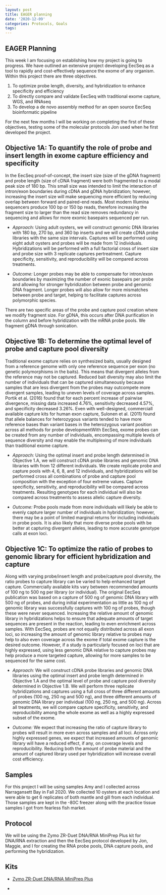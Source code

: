 ```yaml
---
layout: post
title: EAGER planning
date: '2020-12-09'
categories: Protocols, Goals
tags: 
---
```


## EAGER Planning

This week I am focusing on establishing how my project is going to progress. We have outlined an extensive project developing EecSeq as a tool to rapidly and cost-effectively sequence the exome of any organism. Within this project there are three objectives.

1. To optimize probe length, diversity, and hybridization to enhance specificity and efficiency
2. To directly compare and validate EecSeq with traditional exome capture, WGS, and RNAseq
3. To develop a de novo assembly method for an open source EecSeq bioinformatic pipeline

For the next few months I will be working on completing the first of these objectives, testing some of the molecular protocols Jon used when he first developed the project. 

## Objective 1A: To quantify the role of probe and insert length in exome capture efficiency and specificity

In the EecSeq proof-of-concept, the insert size (size of the gDNA fragment) and probe length (size of cDNA fragment) were both fragmented to a modal peak size of 180 bp. This small size was intended to limit the interaction of intron/exon boundaries during cDNA and gDNA hybridization; however, increasing the insert size will make sequencing more efficient by reducing overlap between forward and paired-end reads. Most modern Illumina sequencers produce 100 bp or 150 bp reads, therefore increasing the fragment size to larger than the read size removes redundancy in sequencing and allows for more exomic basepairs sequenced per run.

* *Approach:* Using adult oysters, we will construct genomic DNA libraries with 180 bp, 270 bp, and 360 bp inserts and we will create cDNA probe libraries with the same size intervals. Captures will be performed using eight adult oysters and probes will be made from 12 individuals. Hybridizations will be performed with a full factorial cross of insert size and probe size with 3 replicate captures pertreatment. Capture specificity, sensitivity, and reproducibility will be compared across treatments.

* *Outcome:* Longer probes may be able to compensate for intron/exon boundaries by maximizing the number of exonic basepairs per probe and allowing for stronger hybridization between probe and genomic DNA fragment. Longer probes will also allow for more mismatches between probe and target, helping to facilitate captures across polymorphic species.

There are two specific areas of the probe and capture pool creation where we modify fragment size. For gDNA, this occurs after DNA purification in the column and before hybridization with the mRNA probe pools. We fragment gDNA through sonication.

## Objective 1B: To determine the optimal level of probe and capture pool diversity
Traditional exome capture relies on synthesized baits, usually designed from a reference genome with only one reference sequence per exon (no genetic polymorphisms in the baits). This means that divergent alleles from the reference may not be captured. Reduced bait diversity may also limit the number of individuals that can be captured simultaneously because samples that are less divergent from the probes may outcompete more divergent samples, leading to uneven levels of coverage across samples. Portik et al. (2016) found that for each percent increase of pairwise divergence, missing data increased 4.76%, sensitivity decreased 4.57%, and specificity decreased 3.26%. Even with well-designed, commerciall available capture kits for human exon capture, Sulonen et al. (2011) found that allele balances for heterozygous variants tended to have more reference bases than variant bases in the heterozygous variant position across all methods for probe developmentWith EecSeq, exome probes can be created from any number of individuals, encompassing multiple levels of sequence diversity and may enable the multiplexing of more individuals than traditional exome capture.

* *Approach:* Using the optimal insert and probe length determined in Objective 1.A, we will construct cDNA probe libraries and genomic DNA libraries with from 12 different individuals. We create replicate probe and capture pools with 4, 6, 8, and 12 individuals, and hybridizations will be performed cross all combinations of probe and capture pool composition with the exception of four extreme values. Capture specificity, sensitivity, and reproducibility will be compared across treatments. Resulting genotypes for each individual will also be compared across treatments to assess allelic capture diversity.

* *Outcome:* Probe pools made from more individuals will likely be able to evenly capture larger number of individuals in hybridization; however, there may be a point of limited marginal returns for including individuals in probe pools. It is also likely that more diverse probe pools with be better at capturing divergent alleles, leading to more accurate genotype calls at exon loci.

## Objective 1C: To optimize the ratio of probes to genomic library for efficient hybridization and capture

Along with varying probe/insert length and probe/capture pool diversity, the ratio probes to capture library can be varied to help enhanced target capture. Commercially available kits vary between recommended amounts of 100 ng to 500 ng per library (or individual). The original EecSeq publication was based on a capture of 500 ng of genomic DNA library with 500 ng of probes, and during initial experimentation as little as 100 ng of genomic library was successfully captures with 100 ng of probes, though these were never sequenced. Increasing the relative amount of genomic library in hybridizations helps to ensure that adequate amounts of target sequences are present in the reaction, leading to even enrichment across samples. With EecSeq, probes are not equally distributed across all exon loci, so increasing the amount of genomic library relative to probes may help to also even coverage across the exome if total exome capture is the desired outcome. However, if a study is particularly focused on loci that are highly expressed, using less genomic DNA relative to capture probes may help produce a more targeted capture, allowing for more samples to be sequenced for the same cost.

* *Approach:* We will construct cDNA probe libraries and genomic DNA libraries using the optimal insert and probe length determined in Objective 1.A and the optimal level of probe and capture pool diversity determined in Objective 1.B. We will perform three replicate hybridizations and captures using a full cross of three different amounts of probes (100 ng, 250 ng and 500 ng), and three different amounts of genomic DNA library per individual (100 ng, 250 ng, and 500 ng). Across all treatments, we will compare capture specificity, sensitivity, and reproducibility among the whole exome as well as a highly expressed subset of the exome.

* *Outcome:* We expect that increasing the ratio of capture library to probes will result in more even across samples and all loci. Across only highly expressed genes, we expect that increased amounts of genomic library will have a reduced effect, if any, on coverage levels and reproducibility. Reducing both the amount of probe material and the amount of captured library used per hybridization will increase overall cost efficiency.

## Samples 

For this project I will be using samples Amy and I collected across Narragansett Bay in Fall 2020. We collected 10 oysters at each location and were able to get 6 replicates of both mantle and gill from each individual. Those samples are kept in the -80C freezer along with the practice tissue samples I got from fearless fish market. 

## Protocol

We will be using the Zymo ZR-Duet DNA/RNA MiniPrep Plus kit for DNA/RNA extraction and then the EecSeq protocol developed by Jon, Maggie, and I for creating the RNA probe pools, DNA capture pools, and performing the hybridization.

## Kits

* [Zymo ZR-Duet DNA/RNA MiniPrep Plus](https://www.bioscience.co.uk/resources/quick-dna-rna-miniprep-plus-kit-protocol.pdf)

* 